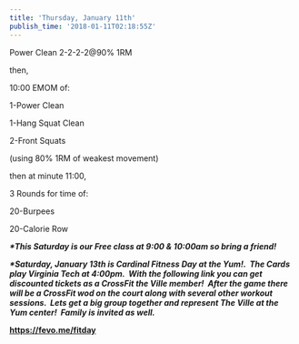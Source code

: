 ```yaml
---
title: 'Thursday, January 11th'
publish_time: '2018-01-11T02:18:55Z'
---
```


Power Clean 2-2-2-2\@90% 1RM

then,

10:00 EMOM of:

1-Power Clean

1-Hang Squat Clean

2-Front Squats

(using 80% 1RM of weakest movement)

then at minute 11:00,

3 Rounds for time of:

20-Burpees

20-Calorie Row

***\*This Saturday is our Free class at 9:00 & 10:00am so bring a
friend!***

***\*Saturday, January 13th is Cardinal Fitness Day at the Yum!.  The
Cards play Virginia Tech at 4:00pm.  With the following link you can get
discounted tickets as a CrossFit the Ville member!  After the game there
will be a CrossFit wod on the court along with several other workout
sessions.  Lets get a big group together and represent The Ville at the
Yum center!  Family is invited as well.***

**<https://fevo.me/fitday>**
